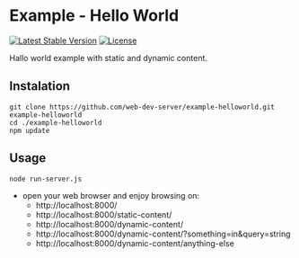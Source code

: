 # Example - Hello World

[![Latest Stable Version](https://img.shields.io/badge/Stable-v1.3.0-brightgreen.svg?style=plastic)](https://github.com/web-dev-server/example-helloworld/releases)
[![License](https://img.shields.io/badge/Licence-BSD-brightgreen.svg?style=plastic)](https://github.com/web-dev-server/example-helloworld/blob/master/LICENCE.md)

Hallo world example with static and dynamic content.

## Instalation
```shell
git clone https://github.com/web-dev-server/example-helloworld.git example-helloworld
cd ./example-helloworld
npm update
```

## Usage
```shell
node run-server.js
```
- open your web browser and enjoy browsing on:
	- http://localhost:8000/
	- http://localhost:8000/static-content/
	- http://localhost:8000/dynamic-content/
	- http://localhost:8000/dynamic-content/?something=in&query=string
	- http://localhost:8000/dynamic-content/anything-else
